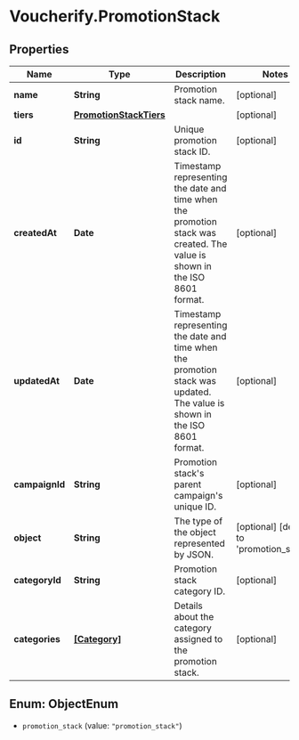 # Voucherify.PromotionStack

## Properties

Name | Type | Description | Notes
------------ | ------------- | ------------- | -------------
**name** | **String** | Promotion stack name. | [optional] 
**tiers** | [**PromotionStackTiers**](PromotionStackTiers.md) |  | [optional] 
**id** | **String** | Unique promotion stack ID. | [optional] 
**createdAt** | **Date** | Timestamp representing the date and time when the promotion stack was created. The value is shown in the ISO 8601 format. | [optional] 
**updatedAt** | **Date** | Timestamp representing the date and time when the promotion stack was updated. The value is shown in the ISO 8601 format. | [optional] 
**campaignId** | **String** | Promotion stack&#39;s parent campaign&#39;s unique ID. | [optional] 
**object** | **String** | The type of the object represented by JSON.  | [optional] [default to &#39;promotion_stack&#39;]
**categoryId** | **String** | Promotion stack category ID. | [optional] 
**categories** | [**[Category]**](Category.md) | Details about the category assigned to the promotion stack. | [optional] 



## Enum: ObjectEnum


* `promotion_stack` (value: `"promotion_stack"`)




